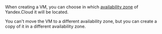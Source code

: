 When creating a VM, you can choose in which [availability zone](../../overview/concepts/geo-scope.md) of Yandex.Cloud it will be located.

You can't move the VM to a different availability zone, but you can create a copy of it in a different availability zone.

